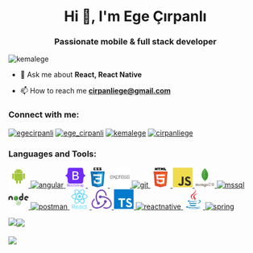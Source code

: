 <h1 align="center">Hi 👋, I'm Ege Çırpanlı</h1>
<h3 align="center">Passionate mobile & full stack developer</h3>

<p align="left"> <img src="https://komarev.com/ghpvc/?username=kemalege&label=Profile%20views&color=0e75b6&style=flat" alt="kemalege" /> </p>

- 💬 Ask me about **React, React Native**

- 📫 How to reach me **cirpanliege@gmail.com**

<h3 align="left">Connect with me:</h3>
<p align="left">
<a href="https://linkedin.com/in/egecirpanli" target="blank"><img align="center" src="https://raw.githubusercontent.com/rahuldkjain/github-profile-readme-generator/master/src/images/icons/Social/linked-in-alt.svg" alt="egecirpanli" height="30" width="40" /></a>
<a href="https://instagram.com/ege_cirpanli" target="blank"><img align="center" src="https://raw.githubusercontent.com/rahuldkjain/github-profile-readme-generator/master/src/images/icons/Social/instagram.svg" alt="ege_cirpanli" height="30" width="40" /></a>
<a href="https://www.leetcode.com/kemalege" target="blank"><img align="center" src="https://raw.githubusercontent.com/rahuldkjain/github-profile-readme-generator/master/src/images/icons/Social/leet-code.svg" alt="kemalege" height="30" width="40" /></a>
<a href="https://www.hackerrank.com/cirpanliege" target="blank"><img align="center" src="https://raw.githubusercontent.com/rahuldkjain/github-profile-readme-generator/master/src/images/icons/Social/hackerrank.svg" alt="cirpanliege" height="30" width="40" /></a>
</p>

<h3 align="left">Languages and Tools:</h3>
<p align="left"> <a href="https://developer.android.com" target="_blank" rel="noreferrer"> <img src="https://raw.githubusercontent.com/devicons/devicon/master/icons/android/android-original-wordmark.svg" alt="android" width="40" height="40"/> </a> <a href="https://angular.io" target="_blank" rel="noreferrer"> <img src="https://angular.io/assets/images/logos/angular/angular.svg" alt="angular" width="40" height="40"/> </a> <a href="https://getbootstrap.com" target="_blank" rel="noreferrer"> <img src="https://raw.githubusercontent.com/devicons/devicon/master/icons/bootstrap/bootstrap-plain-wordmark.svg" alt="bootstrap" width="40" height="40"/> </a> <a href="https://www.w3schools.com/css/" target="_blank" rel="noreferrer"> <img src="https://raw.githubusercontent.com/devicons/devicon/master/icons/css3/css3-original-wordmark.svg" alt="css3" width="40" height="40"/> </a> <a href="https://expressjs.com" target="_blank" rel="noreferrer"> <img src="https://raw.githubusercontent.com/devicons/devicon/master/icons/express/express-original-wordmark.svg" alt="express" width="40" height="40"/> </a> <a href="https://git-scm.com/" target="_blank" rel="noreferrer"> <img src="https://www.vectorlogo.zone/logos/git-scm/git-scm-icon.svg" alt="git" width="40" height="40"/> </a> <a href="https://www.w3.org/html/" target="_blank" rel="noreferrer"> <img src="https://raw.githubusercontent.com/devicons/devicon/master/icons/html5/html5-original-wordmark.svg" alt="html5" width="40" height="40"/> </a> <a href="https://developer.mozilla.org/en-US/docs/Web/JavaScript" target="_blank" rel="noreferrer"> <img src="https://raw.githubusercontent.com/devicons/devicon/master/icons/javascript/javascript-original.svg" alt="javascript" width="40" height="40"/> </a> <a href="https://www.mongodb.com/" target="_blank" rel="noreferrer"> <img src="https://raw.githubusercontent.com/devicons/devicon/master/icons/mongodb/mongodb-original-wordmark.svg" alt="mongodb" width="40" height="40"/> </a> <a href="https://www.microsoft.com/en-us/sql-server" target="_blank" rel="noreferrer"> <img src="https://www.svgrepo.com/show/303229/microsoft-sql-server-logo.svg" alt="mssql" width="40" height="40"/> </a> <a href="https://nodejs.org" target="_blank" rel="noreferrer"> <img src="https://raw.githubusercontent.com/devicons/devicon/master/icons/nodejs/nodejs-original-wordmark.svg" alt="nodejs" width="40" height="40"/> </a> <a href="https://postman.com" target="_blank" rel="noreferrer"> <img src="https://www.vectorlogo.zone/logos/getpostman/getpostman-icon.svg" alt="postman" width="40" height="40"/> </a> <a href="https://reactjs.org/" target="_blank" rel="noreferrer"> <img src="https://raw.githubusercontent.com/devicons/devicon/master/icons/react/react-original-wordmark.svg" alt="react" width="40" height="40"/> </a> <a href="https://redux.js.org" target="_blank" rel="noreferrer"> <img src="https://raw.githubusercontent.com/devicons/devicon/master/icons/redux/redux-original.svg" alt="redux" width="40" height="40"/> </a> <a href="https://www.typescriptlang.org/" target="_blank" rel="noreferrer"> <img src="https://raw.githubusercontent.com/devicons/devicon/master/icons/typescript/typescript-original.svg" alt="typescript" width="40" height="40"/> <a href="https://reactnative.dev/" target="_blank" rel="noreferrer"> <img src="https://reactnative.dev/img/header_logo.svg" alt="reactnative" width="40" height="40"/> </a> </a> <a href="https://www.java.com" target="_blank" rel="noreferrer"> <img src="https://raw.githubusercontent.com/devicons/devicon/master/icons/java/java-original.svg" alt="java" width="40" height="40"/> </a> <a href="https://spring.io/" target="_blank" rel="noreferrer"> <img src="https://www.vectorlogo.zone/logos/springio/springio-icon.svg" alt="spring" width="40" height="40"/> </a> </p>

<a href="https://github-readme-stats.vercel.app/api/top-langs">
<picture>
  <source media="(prefers-color-scheme: dark)" srcset="https://github-readme-stats.vercel.app/api/top-langs?username=kemalege&show_icons=true&locale=en&layout=compact&theme=dark">
  <img align="left" src="https://github-readme-stats.vercel.app/api/top-langs?username=kemalege&show_icons=true&locale=en&layout=compact&theme=default">
</picture>
</a>

<a href="https://github.com/kemalege/github-readme-stats">
<picture>
  <source media="(prefers-color-scheme: dark)" srcset="https://github-readme-stats.vercel.app/api?username=kemalege&show_icons=true&locale=en&theme=dark">
  <img align="center" src="https://github-readme-stats.vercel.app/api?username=kemalege&show_icons=true&locale=en&theme=default">
</picture>
</a>
<br><br/>

<a href="https://github.com/kemalege/github-readme-stats">
<picture>
  <source media="(prefers-color-scheme: dark)" srcset="https://github-readme-streak-stats.herokuapp.com/?user=kemalege&show_icons=true&locale=en&theme=dark">
  <img align="center" src="https://github-readme-streak-stats.herokuapp.com/?user=kemalege&show_icons=true&locale=en&theme=default">
</picture>
</a>






